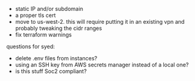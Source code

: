 
* static IP and/or subdomain
* a proper tls cert
* move to us-west-2. this will require putting it in an existing vpn and probably tweaking the cidr ranges
* fix terraform warnings

questions for syed:

* delete .env files from instances?
* using an SSH key from AWS secrets manager instead of a local one?
* is this stuff Soc2 compliant?